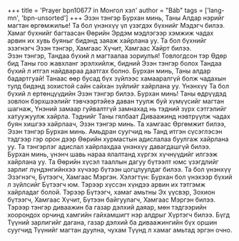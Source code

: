 +++
title = 'Prayer bpn10677 in Монгол хэл'
author = "Báb"
tags = ['lang-mn', 'bpn-unsorted']
+++
Эзэн тэнгэр Бурхан минь, Таны Алдар нэрийг магтан өргөмжилье!  Та бол үнэнхүү үл үзэгдэх бүхнийг Мэдэгч билээ.  Хамаг бүхнийг багтаасан Өөрийн Эрдэм мэдлэгээр хэмжиж чадах арвин их хувь буяныг бидэнд заяаж хайрлана уу.  Та бол бүхнийг эзэгнэгч Эзэн тэнгэр, Хамгаас Хүчит, Хамгаас Хайрт билээ.   
Эзэн тэнгэр, Тандаа бүхий л магтаалаа зориулъя!  Товлогдсон тэр Өдөр бид Таны гоо жавхланг эрэлхийлж, бидний Эзэн тэнгэр болох Тандаа бүхий л итгэл найдвараа даатгах болно.  Бурхан минь, Таны алдар бадартгуай!  Танаас өөр бусад бүх зүйлээс хамааралгүй болж чадахын тулд бидэнд зохистой сайн сайхан зүйлийг хайрлана уу.   Үнэнхүү Та бол бүхий л ертөнцүүдийн Эзэн тэнгэр билээ. 
Бурхан минь! Таны өдрүүдэд зовлон бэрхшээлийг тэвчээртэйеэ даван туулж буй хүмүүсийг магтан шагнаж, Үнэний замаар гуйвалтгүй замнахад нь тэдний зүрх сэтгэлийг хатуужуулж хайрла.  Тэднийг Таны гялбаат Диваажинд нэвтрүүлж чадах буян хишгээ хайрлаач, Эзэн тэнгэр минь.  Та хамгаас Өргөмжит билээ, Эзэн тэнгэр Бурхан минь.  Амьдран суугчид нь Танд итгэн сүсэглэсэн тэдгээр гэр орон дээр Өөрийн хурмастын адислалаа буулгаж хайрлана уу.  Та тэнгэрлэг адислал хайрлахдаа үнэнхүү давагдашгүй билээ.  Бурхан минь, үнэнч шавь нараа ялалтанд хүргэх хүчнүүдийг илгээж хайрлана уу.  Та Өөрийн хүсэл тааллын дагуу бүтээлт юмс үзэгдлийг зарлиг лүндэнгийнхээ хүчээр бүтээн цогцлуулдаг билээ.  Та бол үнэнхүү Эзэгнэгч, Бүтээгч, Хамгаас Мэргэн. 
Хэлэгтүн:  Бурхан бол үнэхээр бүхий л зүйлсийг Бүтээгч юм.  Тэрээр хүссэн хүндээ арвин их тэтгэмж хайрладаг болой.  Тэрээр Бүтээгч, хамаг амьтны Эх үүсвэр, Зохион бүтээгч, Хамгаас Хүчит, Бүтээн байгуулагч, Хамгаас Мэргэн билээ.  Тэрээр тэнгэр диваажин ба газар дэлхий даяар, мөн тэдгээрийн хоорондох орчинд хамгийн гайхамшигт нэр алдрыг Хүртэгч билээ.  Бүгд Түүний зарлигийг дагана, газар дэлхий ба диваажингийн бүх оршин суугчид Түүнийг магтан дуулна, чухам Түүнд л хамаг амьтад эргэн очно.
